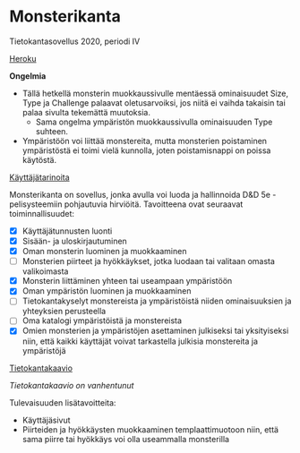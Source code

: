 # Monsterikanta
Tietokantasovellus 2020, periodi IV

[Heroku](http://tsoha-monsterikanta.herokuapp.com/)

**Ongelmia**
- Tällä hetkellä monsterin muokkaussivulle mentäessä ominaisuudet Size, Type ja Challenge palaavat oletusarvoiksi, jos niitä ei vaihda takaisin tai palaa sivulta tekemättä muutoksia.
  - Sama ongelma ympäristön muokkaussivulla ominaisuuden Type suhteen.
- Ympäristöön voi liittää monstereita, mutta monsterien poistaminen ympäristöstä ei toimi vielä kunnolla, joten poistamisnappi on poissa käytöstä.

[Käyttäjätarinoita](https://github.com/luuranko/monsterikanta/blob/master/documentation/userstory.md)

Monsterikanta on sovellus, jonka avulla voi luoda ja hallinnoida D&D 5e -pelisysteemiin pohjautuvia hirviöitä.
Tavoitteena ovat seuraavat toiminnallisuudet:
- [x] Käyttäjätunnusten luonti 
- [x] Sisään- ja uloskirjautuminen
- [x] Oman monsterin luominen ja muokkaaminen
- [ ] Monsterien piirteet ja hyökkäykset, jotka luodaan tai valitaan omasta valikoimasta 
- [x] Monsterin liittäminen yhteen tai useampaan ympäristöön
- [x] Oman ympäristön luominen ja muokkaaminen
- [ ] Tietokantakyselyt monstereista ja ympäristöistä niiden ominaisuuksien ja yhteyksien perusteella
- [ ] Oma katalogi ympäristöistä ja monstereista
- [x] Omien monsterien ja ympäristöjen asettaminen julkiseksi tai yksityiseksi niin, että kaikki käyttäjät voivat tarkastella julkisia monstereita ja ympäristöjä

[Tietokantakaavio](https://github.com/luuranko/monsterikanta/blob/master/tietokantakaavio.png)

*Tietokantakaavio on vanhentunut*

Tulevaisuuden lisätavoitteita:
- Käyttäjäsivut
- Piirteiden ja hyökkäysten muokkaaminen templaattimuotoon niin, että sama piirre tai hyökkäys voi olla useammalla monsterilla
